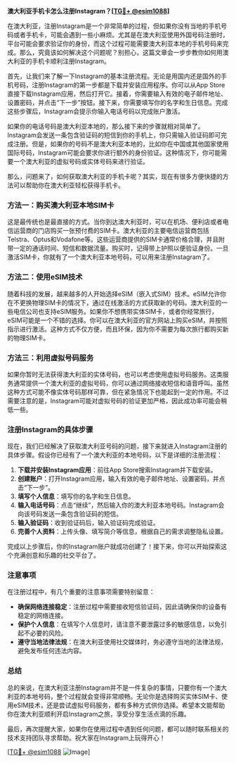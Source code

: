 **澳大利亚手机卡怎么注册Instagram？[[TG💪+ @esim1088](https://t.me/s/esim1088)]**

在澳大利亚，注册Instagram是一个非常简单的过程，但如果你没有当地的手机号码或者手机卡，可能会遇到一些小麻烦。尤其是在澳大利亚使用外国号码注册时，平台可能会要求验证你的身份，而这个过程可能需要澳大利亚本地的手机号码来完成。那么，究竟该如何解决这个问题呢？别担心，这篇文章会一步步教你如何用澳大利亚的手机卡顺利注册Instagram。

首先，让我们来了解一下Instagram的基本注册流程。无论是用国内还是国外的手机号码，注册Instagram的第一步都是下载并安装应用程序。你可以从App Store直接下载Instagram应用，然后打开它。接着，你需要输入有效的电子邮件地址、设置密码，并点击“下一步”按钮。接下来，你需要填写你的名字和生日信息。完成这些步骤后，Instagram会提示你输入电话号码以完成账户激活。

如果你的电话号码是澳大利亚本地的，那么接下来的步骤就相对简单了。Instagram会发送一条包含验证码的短信到你的手机上，你只需输入验证码即可完成注册。但是，如果你的号码不是澳大利亚本地的，比如你在中国或其他国家使用国际号码，Instagram可能会要求你进行额外的身份验证。这种情况下，你可能需要一个澳大利亚的虚拟号码或实体号码来进行验证。

那么，问题来了，如何获取澳大利亚的手机卡呢？其实，现在有很多方便快捷的方法可以帮助你在澳大利亚轻松获得手机卡。

### 方法一：购买澳大利亚本地SIM卡

这是最传统也是最直接的方式。当你到达澳大利亚时，可以在机场、便利店或者电信运营商的门店购买一张预付费的SIM卡。澳大利亚的主要电信运营商包括Telstra、Optus和Vodafone等。这些运营商提供的SIM卡通常价格合理，并且附带一定的通话时间、短信和数据流量。购买时，记得带上护照以便验证身份。一旦激活SIM卡，你就有了一个澳大利亚本地号码，可以用来注册Instagram了。

### 方法二：使用eSIM技术

随着科技的发展，越来越多的人开始选择eSIM（嵌入式SIM）技术。eSIM允许你在不更换物理SIM卡的情况下，通过在线激活的方式获取新的号码。澳大利亚的一些电信公司也支持eSIM服务。如果你不想携带实体SIM卡，或者你经常旅行，eSIM可能是一个不错的选择。你可以在澳大利亚的官方网站上购买eSIM，并按照指示进行激活。这种方式不仅方便，而且环保，因为你不需要为每次旅行都购买新的物理SIM卡。

### 方法三：利用虚拟号码服务

如果你暂时无法获得澳大利亚的实体号码，也可以考虑使用虚拟号码服务。这类服务通常提供一个澳大利亚的虚拟号码，你可以通过网络接收短信和语音呼叫。虽然这种方式可能不像实体号码那样可靠，但在紧急情况下也能起到一定的作用。不过需要注意的是，Instagram可能对虚拟号码的验证更加严格，因此成功率可能会稍低一些。

### 注册Instagram的具体步骤

现在，我们已经解决了获取澳大利亚号码的问题，接下来就进入Instagram注册的具体步骤。假设你已经有了一个澳大利亚的本地号码，以下是详细的注册流程：

1. **下载并安装Instagram应用**：前往App Store搜索Instagram并下载安装。
2. **创建账户**：打开Instagram应用，输入有效的电子邮件地址、设置密码，并点击“下一步”。
3. **填写个人信息**：填写你的名字和生日信息。
4. **输入电话号码**：点击“继续”，然后输入你的澳大利亚本地号码。Instagram会向该号码发送一条包含验证码的短信。
5. **输入验证码**：收到验证码后，输入验证码完成验证。
6. **完善个人资料**：上传头像、填写简介等信息，根据自己的需求调整隐私设置。

完成以上步骤后，你的Instagram账户就成功创建了！接下来，你可以开始探索这个充满创意和乐趣的社交平台了。

### 注意事项

在注册过程中，有几个重要的注意事项需要特别留意：

- **确保网络连接稳定**：注册过程中需要接收短信验证码，因此请确保你的设备有稳定的网络连接。
- **保护个人信息**：在填写个人信息时，请注意不要泄露过多的敏感信息，以免引起不必要的风险。
- **遵守当地法律法规**：在澳大利亚使用社交媒体时，务必遵守当地的法律法规，避免发布任何违法内容。

### 总结

总的来说，在澳大利亚注册Instagram并不是一件复杂的事情，只要你有一个澳大利亚的本地号码，整个过程就会变得非常顺畅。无论你是选择购买实体SIM卡、使用eSIM技术，还是尝试虚拟号码服务，都有多种方式供你选择。希望本文能帮助你在澳大利亚顺利开启Instagram之旅，享受分享生活点滴的乐趣。

最后，再次提醒大家，如果你在使用过程中遇到任何问题，都可以随时联系相关的技术支持团队寻求帮助。祝大家在Instagram上玩得开心！

[[TG💪+ @esim1088](https://t.me/s/esim1088) ![Image](https://i.postimg.cc/4NQfJmqS/Snipaste-2025-05-13-00-14-12.png)]